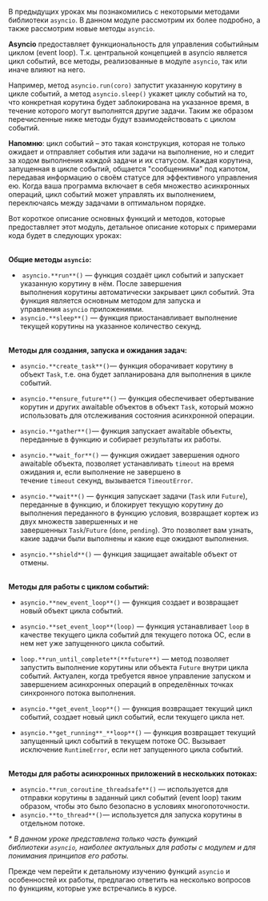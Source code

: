 В предыдущих уроках мы познакомились с некоторыми методами библиотеки `asyncio`. В данном модуле рассмотрим их более подробно, а также рассмотрим новые методы `asyncio`. 

**Asyncio** предоставляет функциональность для управления событийным циклом (event loop). Т.к. центральной концепцией в asyncio является цикл событий, все методы, реализованные в модуле `asyncio`, так или иначе влияют на него.

Например, метод `asyncio.run(coro)` запустит указанную корутину в цикле событий, а метод `asyncio.sleep()` укажет циклу событий на то, что конкретная корутина будет заблокирована на указанное время, в течение которого могут выполнятся другие задачи. Таким же образом перечисленные ниже методы будут взаимодействовать с циклом событий.

**Напомню**: цикл событий – это такая конструкция, которая не только ожидает и отправляет события или задачи на выполнение, но и следит за ходом выполнения каждой задачи и их статуcом. Каждая корутина, запущенная в цикле событий, общается "сообщениями" под капотом, передавая информацию о своём статусе для эффективного управления ею. Когда ваша программа включает в себя множество асинхронных операций, цикл событий может управлять их выполнением, переключаясь между задачами в оптимальном порядке.

Вот короткое описание основных функций и методов, которые предоставляет этот модуль, детальное описание которых с примерами кода будет в следующих уроках:   
 

**Общие методы `asyncio`:**

-  `asyncio.**run**()` — функция создаёт цикл событий и запускает указанную корутину в нём. После завершения выполнения корутины автоматически закрывает цикл событий. Эта функция является основным методом для запуска и управления `asyncio` приложениями.
- `asyncio.**sleep**()` — функция приостанавливает выполнение текущей корутины на указанное количество секунд.  
     
    

**Методы для создания, запуска и ожидания задач:** 

- `asyncio.**create_task**()`— функция оборачивает корутину в объект `Task`, т.е. она будет запланирована для выполнения в цикле событий.
    
- `asyncio.**ensure_future**()` — функция обеспечивает обертывание корутин и других awaitable объектов в объект `Task`, который можно использовать для отслеживания состояния асинхронной операции.
    
- `asyncio.**gather**()`— функция запускает awaitable объекты, переданные в функцию и собирает результаты их работы.
    
- `asyncio.**wait_for**()` — функция ожидает завершения одного awaitable объекта, позволяет устанавливать `timeout` на время ожидания и, если выполнение не завершено в течение `timeout` секунд, вызывается `TimeoutError`.
    
- `asyncio.**wait**()` — функция запускает задачи (`Task` или `Future`), переданные в функцию, и блокирует текущую корутину до выполнения переданного в функцию условия, возвращает кортеж из двух множеств завершенных и не завершенных `Task`/`Future` (`done`, `pending`). Это позволяет вам узнать, какие задачи были выполнены и какие еще ожидают выполнения.
    
- `asyncio.**shield**()` — функция защищает awaitable объект от отмены.  
     
    

**Методы для работы с циклом событий:** 

- `asyncio.**new_event_loop**()` — функция создает и возвращает новый объект цикла событий.
    
- `asyncio.**set_event_loop**(loop)` — функция устанавливает `loop` в качестве текущего цикла событий для текущего потока ОС, если в нем нет уже запущенного цикла событий.
    
- `loop.**run_until_complete**(**future**)` — метод позволяет запустить выполнение корутины или объекта `Future` внутри цикла событий. Актуален, когда требуется явное управление запуском и завершением асинхронных операций в определённых точках синхронного потока выполнения.
- `asyncio.**get_event_loop**()` — функция возвращает текущий цикл событий, создает новый цикл событий, если текущего цикла нет.
    
- `asyncio.**get_running**_**loop**()` — функция возвращает текущий запущенный цикл событий в текущем потоке ОС. Вызывает исключение `RuntimeError`, если нет запущенного цикла событий.  
     
    

**Методы для работы асинхронных приложений в нескольких потоках:**

- `asyncio.**run_coroutine_threadsafe**()` — используется для отправки корутины в заданный цикл событий (event loop) таким образом, чтобы это было безопасно в условиях многопоточности.
- `asyncio.**to_thread**()`— используется для запуска корутины в отдельном потоке. 

_* В данном уроке представлена только часть функций библиотеки `asyncio`, наиболее актуальных для работы с модулем и для понимания принципов его работы._  

Прежде чем перейти к детальному изучению функций `asyncio` и особенностей их работы, предлагаю ответить на несколько вопросов по функциям, которые уже встречались в курсе.
